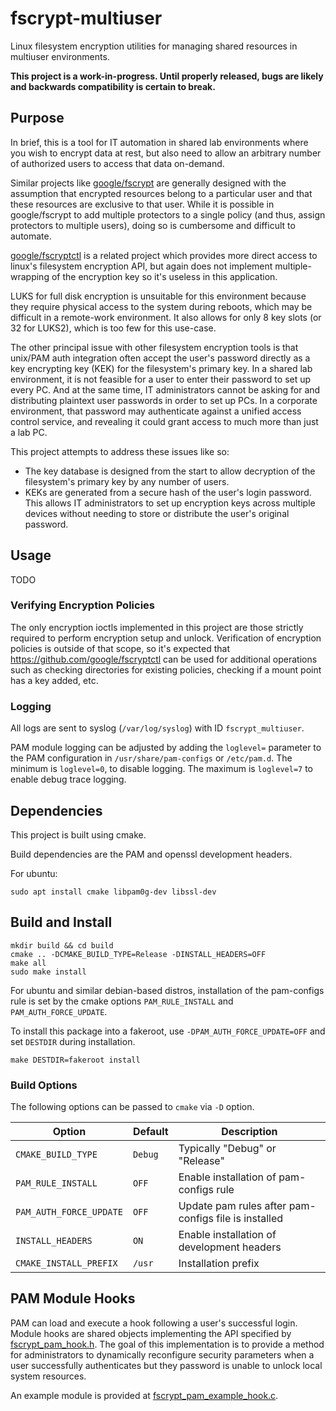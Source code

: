 # fscrypt-multiuser
Linux filesystem encryption utilities for managing shared resources in multiuser environments.

**This project is a work-in-progress. Until properly released, bugs are likely and backwards compatibility is certain to break.**

## Purpose
In brief, this is a tool for IT automation in shared lab environments where you wish to encrypt data at rest, but also need to allow an arbitrary number of authorized users to access that data on-demand.

Similar projects like [google/fscrypt](https://github.com/google/fscrypt) are generally designed with the assumption that encrypted resources belong to a particular user and that these resources are exclusive to that user. While it is possible in google/fscrypt to add multiple protectors to a single policy (and thus, assign protectors to multiple users), doing so is cumbersome and difficult to automate.

[google/fscryptctl](https://github.com/google/fscryptctl) is a related project which provides more direct access to linux's filesystem encryption API, but again does not implement multiple-wrapping of the encryption key so it's useless in this application.

LUKS for full disk encryption is unsuitable for this environment because they require physical access to the system during reboots, which may be difficult in a remote-work environment. It also allows for only 8 key slots (or 32 for LUKS2), which is too few for this use-case.

The other principal issue with other filesystem encryption tools is that unix/PAM auth integration often accept the user's password directly as a key encrypting key (KEK) for the filesystem's primary key. In a shared lab environment, it is not feasible for a user to enter their password to set up every PC. And at the same time, IT administrators cannot be asking for and distributing plaintext user passwords in order to set up PCs. In a corporate environment, that password may authenticate against a unified access control service, and revealing it could grant access to much more than just a lab PC.

This project attempts to address these issues like so:
- The key database is designed from the start to allow decryption of the filesystem's primary key by any number of users.
- KEKs are generated from a secure hash of the user's login password. This allows IT administrators to set up encryption keys across multiple devices without needing to store or distribute the user's original password.

## Usage

TODO

### Verifying Encryption Policies

The only encryption ioctls implemented in this project are those strictly required to perform encryption setup and unlock. Verification of encryption policies is outside of that scope, so it's expected that https://github.com/google/fscryptctl can be used for additional operations such as checking directories for existing policies, checking if a mount point has a key added, etc.

### Logging

All logs are sent to syslog (`/var/log/syslog`) with ID `fscrypt_multiuser`.

PAM module logging can be adjusted by adding the `loglevel=` parameter to the PAM configuration in `/usr/share/pam-configs` or `/etc/pam.d`. The minimum is `loglevel=0`, to disable logging. The maximum is `loglevel=7` to enable debug trace logging.

## Dependencies
This project is built using cmake.

Build dependencies are the PAM and openssl development headers.

For ubuntu:
```
sudo apt install cmake libpam0g-dev libssl-dev
```

## Build and Install
```
mkdir build && cd build
cmake .. -DCMAKE_BUILD_TYPE=Release -DINSTALL_HEADERS=OFF
make all
sudo make install
```

For ubuntu and similar debian-based distros, installation of the pam-configs rule is set by the cmake options `PAM_RULE_INSTALL` and `PAM_AUTH_FORCE_UPDATE`.

To install this package into a fakeroot, use `-DPAM_AUTH_FORCE_UPDATE=OFF` and set `DESTDIR` during installation.

```
make DESTDIR=fakeroot install
```

### Build Options

The following options can be passed to `cmake` via `-D` option.

| Option | Default | Description |
| - | - | - |
| `CMAKE_BUILD_TYPE` | `Debug` | Typically "Debug" or "Release" |
| `PAM_RULE_INSTALL` | `OFF` | Enable installation of pam-configs rule |
| `PAM_AUTH_FORCE_UPDATE` | `OFF` | Update pam rules after pam-configs file is installed |
| `INSTALL_HEADERS` | `ON` | Enable installation of development headers |
| `CMAKE_INSTALL_PREFIX` | `/usr` | Installation prefix |


## PAM Module Hooks

PAM can load and execute a hook following a user's successful login. Module hooks are shared objects implementing the API specified by [fscrypt_pam_hook.h](inc/fscrypt_pam_hook.h). The goal of this implementation is to provide a method for administrators to dynamically reconfigure security parameters when a user successfully authenticates but they password is unable to unlock local system resources.

An example module is provided at [fscrypt_pam_example_hook.c](src/fscrypt_pam_example_hook.c).